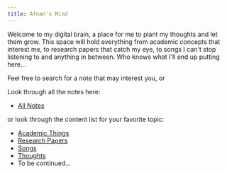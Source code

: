 ```yaml
---
title: Afnan's Mind
---
```


Welcome to my digital brain, a place for me to plant my thoughts and let them grow. This space will hold everything from academic concepts that interest me, to research papers that catch my eye, to songs I can't stop listening to and anything in between. Who knows what I'll end up putting here...

Feel free to search for a note that may interest you, or

Look through all the notes here:

- [All Notes](/notes)
  
or look through the content list for your favorite topic:
- [Academic Things](/notes/academics/)
- [Research Papers](/notes/research_papers/)
- [Songs](/notes/songs/)
- [Thoughts](/notes/thoughts/)
- To be continued...

